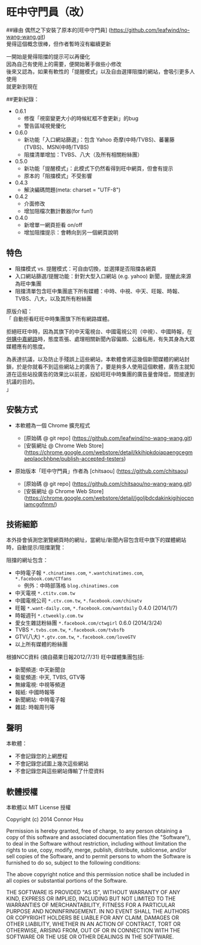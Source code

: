 # 旺中守門員（改）

##緣由
偶然之下安裝了原本的[旺中守門員] (https://github.com/leafwind/no-wang-wang.git)  
覺得這個概念很棒，但作者暫時沒有繼續更新  
  
一開始是覺得阻擋的提示可以再優化  
因為自己有使用上的需要，便開始著手做些小修改  
後來又認為，如果有軟性的「提醒模式」以及自由選擇阻擋的網站，會吸引更多人使用  
就更新到現在

##更新紀錄：

* 0.6.1
  - 修復「視窗變更大小的時候紅框不會更新」的bug
  - 警告區域視覺優化
* 0.6.0
  - 新功能「入口網站篩選」：包含 Yahoo 奇摩(中時/TVBS)、蕃薯藤(TVBS)、MSN(中時/TVBS)
  - 阻擋清單增加：TVBS、八大（及所有相關粉絲團）
* 0.5.0
  - 新功能「提醒模式」：此模式下仍然看得到旺中網頁，但會有提示
  - 原本的「阻擋模式」不受影響
* 0.4.3
  - 解決編碼問題(meta: charset = "UTF-8")
* 0.4.2
  - 介面修改
  - 增加阻檔次數計數器(for fun!)
* 0.4.0
  - 新增單一網頁拒看 on/off
  - 增加阻擋提示：會轉向到另一個網頁說明

## 特色

* 阻擋模式 vs. 提醒模式：可自由切換，並選擇是否阻擋各網頁
* 入口網站篩選/提醒功能：針對大型入口網站 (e.g. yahoo) 新聞，提醒此來源為旺中集團
* 阻擋清單包含旺中集團底下所有媒體：中時、中視、中天、旺報、時報、TVBS、八大，以及其所有粉絲團

原版介紹：  
「
自動拒看旺旺中時集團旗下所有網路媒體。  

拒絕旺旺中時，因為其旗下的中天電視台、中國電視公司（中視）、中國時報，在[併購中嘉網路](http://zh.wikipedia.org/zh-tw/%E6%97%BA%E6%97%BA%E4%B8%AD%E6%99%82%E4%BD%B5%E8%B3%BC%E4%B8%AD%E5%98%89%E6%A1%88)時，態度乖張、處理相關新聞內容偏頗、公器私用，有失其身為大眾媒體應有的態度。  

為表達抗議，以及防止手殘誤上這些網站，本軟體會將這幾個新聞媒體的網站封鎖，於是你就看不到這些網站上的廣告了，要是夠多人使用這個軟體，廣告主就知道在這些站投廣告的效果比以前差，投給旺旺中時集團的廣告量會降低，間接達到抗議的目的。  
」

## 安裝方式

* 本軟體為一個 Chrome 擴充程式
  - [原始碼 @ git repo] (https://github.com/leafwind/no-wang-wang.git)
  - [安裝網址 @ Chrome Web Store] (https://chrome.google.com/webstore/detail/kkihipkdoiapaengcegmaeplaocbhbne/publish-accepted-testers)

* 原始版本「旺中守門員」作者為 [chitsaou] (https://github.com/chitsaou)
  - [原始碼 @ git repo] (https://github.com/chitsaou/no-wang-wang.git)
  - [安裝網址 @ Chrome Web Store] (https://chrome.google.com/webstore/detail/jgoljbdcdakinkigihjocpniamcgofmm/)

## 技術細節

本外掛會偵測您瀏覽網頁時的網址，當網址/新聞內容包含旺中旗下的媒體網站時，自動提示/阻擋瀏覽：

阻擋的網址包含：

* 中時電子報 `*.chinatimes.com`, `*.wantchinatimes.com`, `*.facebook.com/CTfans`
  - 例外：中時部落格 `blog.chinatimes.com`
* 中天電視 `*.ctitv.com.tw`
* 中國電視公司 `*.ctv.com.tw`, `*.facebook.com/chinatv`
* 旺報 `*.want-daily.com`, `*.facebook.com/wantdaily`
0.4.0 (2014/1/7)
* 時報週刊 `*.ctweekly.com.tw`
* 愛女生雜誌粉絲團 `*.facebook.com/ctwgirl`
0.6.0 (2014/3/24)
* TVBS `*.tvbs.com.tw`, `*.facebook.com/tvbsfb`
* GTV(八大) `*.gtv.com.tw`, `*.facebook.com/loveGTV`
* 以上所有媒體的粉絲團

根據NCC資料 (摘自蘋果日報2012/7/31)
旺中媒體集團包括: 
* 新聞頻道: 中天新聞台
* 衛星頻道: 中天, TVBS, GTV等
* 無線電視: 中視等頻道
* 報紙: 中國時報等
* 新聞網站: 中時電子報
* 雜誌: 時報周刊等

## 聲明

本軟體：
* 不會記錄您的上網歷程
* 不會記錄您試圖上幾次這些網站
* 不會記錄您與這些網站傳輸了什麼資料

## 軟體授權

本軟體以 MIT License 授權

Copyright (c) 2014 Connor Hsu

Permission is hereby granted, free of charge, to any person obtaining a copy of this software and associated documentation files (the "Software"), to deal in the Software without restriction, including without limitation the rights to use, copy, modify, merge, publish, distribute, sublicense, and/or sell copies of the Software, and to permit persons to whom the Software is furnished to do so, subject to the following conditions:

The above copyright notice and this permission notice shall be included in all copies or substantial portions of the Software.

THE SOFTWARE IS PROVIDED "AS IS", WITHOUT WARRANTY OF ANY KIND, EXPRESS OR IMPLIED, INCLUDING BUT NOT LIMITED TO THE WARRANTIES OF MERCHANTABILITY, FITNESS FOR A PARTICULAR PURPOSE AND NONINFRINGEMENT. IN NO EVENT SHALL THE AUTHORS OR COPYRIGHT HOLDERS BE LIABLE FOR ANY CLAIM, DAMAGES OR OTHER LIABILITY, WHETHER IN AN ACTION OF CONTRACT, TORT OR OTHERWISE, ARISING FROM, OUT OF OR IN CONNECTION WITH THE SOFTWARE OR THE USE OR OTHER DEALINGS IN THE SOFTWARE.
